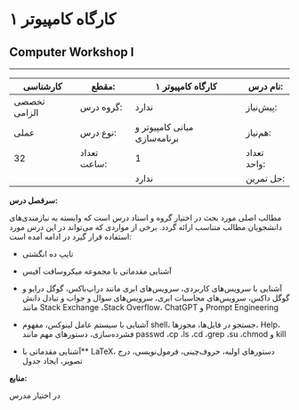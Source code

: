 # کارگاه کامپیوتر ۱
## Computer Workshop I
_______________________________________________________________________________
| کارشناسی     | مقطع:       | کارگاه کامپیوتر ۱            | نام درس:    |
| ------------ | ----------- | ---------------------------- | ----------- |
| تخصصی الزامی | گروه درس:   | ندارد                        | پیش‌نیاز:   |
| عملی         | نوع درس:    | مبانی کامپیوتر و برنامه‌سازی | هم‌نیاز:    |
| 32           | تعداد ساعت: | 1                            | تعداد واحد: |
|              |             |  ندارد                       | حل تمرین:   |

**سرفصل درس:**

مطالب اصلی مورد بحث در اختیار گروه و استاد درس است که وابسته به نیازمندی‌های دانشجویان مطالب متناسب ارائه گردد. برخی از مواردی که می‌تواند در این درس مورد استفاده قرار گیرد در ادامه آمده است:


- تایپ ده انگشتی

- آشنایی مقدماتی با مجموعه میکروسافت آفیس

- آشنایی با سرویس‌های کاربردی، سرویس‌های ابری مانند دراپ‌باکس،‌ گوگل درایو و گوگل داکس، سرویس‌های محاسبات ابری،  سرویس‌های سوال و جواب و تبادل دانش مانند Stack Exchange ،Stack Overflow، ChatGPT و Prompt Engineering

- آشنایی با سیستم عامل لینوکس، مفهوم shell، جستجو در فایل‌ها، مجوزها، Help، فشرده‌سازی، دستورهای مهم مانند passwd ،cp ،ls ،cd ،grep ،su ،chmod  و kill

- آشنایی مقدماتی با** LaTeX، دستورهای اولیه، حروف‌چینی، فرمول‌نویسی، درج تصویر، ایجاد جدول

**منابع:**

در اختیار مدرس
